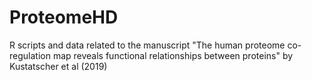 # ProteomeHD
R scripts and data related to the manuscript "The human proteome co-regulation map reveals functional relationships between proteins" by Kustatscher et al (2019)
